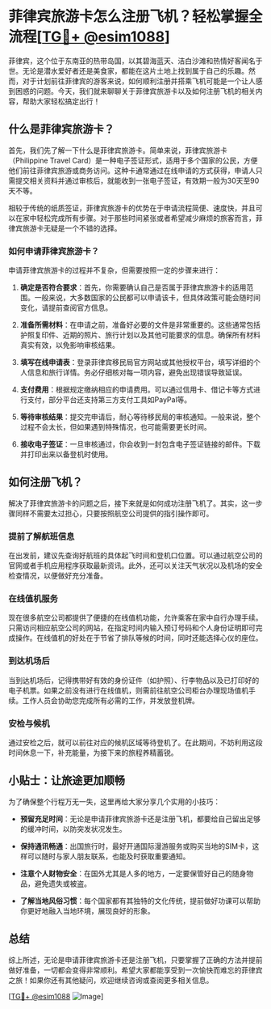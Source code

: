 # 菲律宾旅游卡怎么注册飞机？轻松掌握全流程[[TG💪+ @esim1088](https://t.me/s/esim1088)]

菲律宾，这个位于东南亚的热带岛国，以其碧海蓝天、洁白沙滩和热情好客闻名于世。无论是潜水爱好者还是美食家，都能在这片土地上找到属于自己的乐趣。然而，对于计划前往菲律宾的游客来说，如何顺利注册并搭乘飞机可能是一个让人感到困惑的问题。今天，我们就来聊聊关于菲律宾旅游卡以及如何注册飞机的相关内容，帮助大家轻松搞定出行！

## 什么是菲律宾旅游卡？

首先，我们先了解一下什么是菲律宾旅游卡。简单来说，菲律宾旅游卡（Philippine Travel Card）是一种电子签证形式，适用于多个国家的公民，方便他们前往菲律宾旅游或商务访问。这种卡通常通过在线申请的方式获得，申请人只需提交相关资料并通过审核后，就能收到一张电子签证，有效期一般为30天至90天不等。

相较于传统的纸质签证，菲律宾旅游卡的优势在于申请流程简便、速度快，并且可以在家中轻松完成所有步骤。对于那些时间紧张或者希望减少麻烦的旅客而言，菲律宾旅游卡无疑是一个不错的选择。

### 如何申请菲律宾旅游卡？

申请菲律宾旅游卡的过程并不复杂，但需要按照一定的步骤来进行：

1. **确定是否符合要求**：首先，你需要确认自己是否属于菲律宾旅游卡的适用范围。一般来说，大多数国家的公民都可以申请该卡，但具体政策可能会随时间变化，请提前查阅官方信息。
   
2. **准备所需材料**：在申请之前，准备好必要的文件是非常重要的。这些通常包括护照复印件、近期的照片、旅行计划以及其他可能要求的信息。确保所有材料真实有效，以免影响审核结果。

3. **填写在线申请表**：登录菲律宾移民局官方网站或其他授权平台，填写详细的个人信息和旅行详情。务必仔细核对每一项内容，避免出现错误导致延误。

4. **支付费用**：根据规定缴纳相应的申请费用。可以通过信用卡、借记卡等方式进行支付，部分平台还支持第三方支付工具如PayPal等。

5. **等待审核结果**：提交完申请后，耐心等待移民局的审核通知。一般来说，整个过程不会太长，但如果遇到特殊情况，也可能需要更长时间。

6. **接收电子签证**：一旦审核通过，你会收到一封包含电子签证链接的邮件。下载并打印出来以备登机时使用。

## 如何注册飞机？

解决了菲律宾旅游卡的问题之后，接下来就是如何成功注册飞机了。其实，这一步骤同样不需要太过担心，只要按照航空公司提供的指引操作即可。

### 提前了解航班信息

在出发前，建议先查询好航班的具体起飞时间和登机口位置。可以通过航空公司的官网或者手机应用程序获取最新资讯。此外，还可以关注天气状况以及机场的安全检查情况，以便做好充分准备。

### 在线值机服务

现在很多航空公司都提供了便捷的在线值机功能，允许乘客在家中自行办理手续。只需访问相应航空公司的网站，在指定时间内输入预订号码和个人身份证明即可完成操作。在线值机的好处在于节省了排队等候的时间，同时还能选择心仪的座位。

### 到达机场后

当到达机场后，记得携带好有效的身份证件（如护照）、行李物品以及已打印好的电子机票。如果之前没有进行在线值机，则需前往航空公司柜台办理现场值机手续。工作人员会协助您完成所有必需的工作，并发放登机牌。

### 安检与候机

通过安检之后，就可以前往对应的候机区域等待登机了。在此期间，不妨利用这段时间休息一下，补充能量，为接下来的旅程养精蓄锐。

## 小贴士：让旅途更加顺畅

为了确保整个行程万无一失，这里再给大家分享几个实用的小技巧：

- **预留充足时间**：无论是申请菲律宾旅游卡还是注册飞机，都要给自己留出足够的缓冲时间，以防突发状况发生。
  
- **保持通讯畅通**：出国旅行时，最好开通国际漫游服务或购买当地的SIM卡，这样可以随时与家人朋友联系，也能及时获取重要通知。

- **注意个人财物安全**：在国外尤其是人多的地方，一定要保管好自己的随身物品，避免遗失或被盗。

- **了解当地风俗习惯**：每个国家都有其独特的文化传统，提前做好功课可以帮助你更好地融入当地环境，展现良好的形象。

## 总结

综上所述，无论是申请菲律宾旅游卡还是注册飞机，只要掌握了正确的方法并提前做好准备，一切都会变得非常顺利。希望大家都能享受到一次愉快而难忘的菲律宾之旅！如果你还有其他疑问，欢迎继续咨询或查阅更多相关信息。

[[TG💪+ @esim1088](https://t.me/s/esim1088) ![Image](https://i.postimg.cc/4NQfJmqS/Snipaste-2025-05-13-00-14-12.png)]